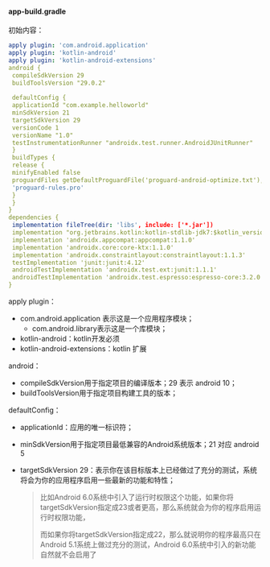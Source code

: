 #### app-build.gradle

初始内容：

```yaml
apply plugin: 'com.android.application'
apply plugin: 'kotlin-android'
apply plugin: 'kotlin-android-extensions'
android {
 compileSdkVersion 29
 buildToolsVersion "29.0.2"
 
 defaultConfig {
 applicationId "com.example.helloworld"
 minSdkVersion 21
 targetSdkVersion 29
 versionCode 1
 versionName "1.0"
 testInstrumentationRunner "androidx.test.runner.AndroidJUnitRunner"
 }
 buildTypes {
 release {
 minifyEnabled false
 proguardFiles getDefaultProguardFile('proguard-android-optimize.txt'),
 'proguard-rules.pro'
 }
 }
}
dependencies {
 implementation fileTree(dir: 'libs', include: ['*.jar'])
 implementation "org.jetbrains.kotlin:kotlin-stdlib-jdk7:$kotlin_version"
 implementation 'androidx.appcompat:appcompat:1.1.0'
 implementation 'androidx.core:core-ktx:1.1.0'
 implementation 'androidx.constraintlayout:constraintlayout:1.1.3'
 testImplementation 'junit:junit:4.12'
 androidTestImplementation 'androidx.test.ext:junit:1.1.1'
 androidTestImplementation 'androidx.test.espresso:espresso-core:3.2.0'
}
```



apply plugin：

- com.android.application 表示这是一个应用程序模块；
  - com.android.library表示这是一个库模块；
- kotlin-android：kotlin开发必须
- kotlin-android-extensions：kotlin 扩展

android：

- compileSdkVersion用于指定项目的编译版本；29 表示 android 10；
- buildToolsVersion用于指定项目构建工具的版本；

defaultConfig：

- applicationId：应用的唯一标识符；

- minSdkVersion用于指定项目最低兼容的Android系统版本；21 对应 android 5

- targetSdkVersion 29：表示你在该目标版本上已经做过了充分的测试，系统将会为你的应用程序启用一些最新的功能和特性；

  > 比如Android 6.0系统中引入了运行时权限这个功能，如果你将targetSdkVersion指定成23或者更高，那么系统就会为你的程序启用运行时权限功能，
  >
  > 而如果你将targetSdkVersion指定成22，那么就说明你的程序最高只在Android 5.1系统上做过充分的测试，Android 6.0系统中引入的新功能自然就不会启用了
  >
  > 